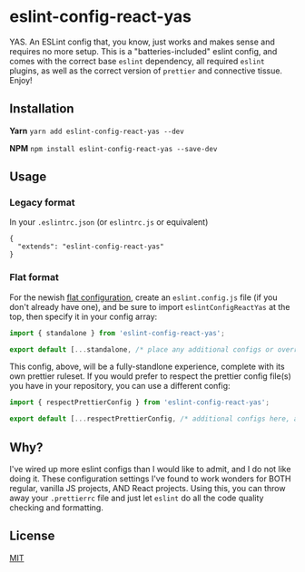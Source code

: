 # eslint-config-react-yas
YAS. An ESLint config that, you know, just works and makes sense and requires no more setup. This is a "batteries-included" eslint config, and comes with the correct base `eslint` dependency, all required `eslint` plugins, as well as the correct version of `prettier` and connective tissue. Enjoy!

## Installation
**Yarn**
`yarn add eslint-config-react-yas --dev`

**NPM**
`npm install eslint-config-react-yas --save-dev`

## Usage 

### Legacy format

In your `.eslintrc.json` (or `eslintrc.js` or equivalent)
```
{
  "extends": "eslint-config-react-yas"
}
```

### Flat format

For the newish [flat configuration](https://github.com/prettier/eslint-plugin-prettier?tab=readme-ov-file#installation:~:text=For-,flat%20configuration,-%2C%20this%20plugin%20ships), create an `eslint.config.js` file (if you don't already have one), and be sure to import `eslintConfigReactYas` at the top, then specify it in your config array:

```javascript
import { standalone } from 'eslint-config-react-yas';

export default [...standalone, /* place any additional configs or overrides here */];
```

This config, above, will be a fully-standlone experience, complete with its own prettier ruleset.
If you would prefer to respect the prettier config file(s) you have in your repository, you can use a different config:

```javascript
import { respectPrettierConfig } from 'eslint-config-react-yas';

export default [...respectPrettierConfig, /* additional configs here, as needed */];
```

## Why?
I've wired up more eslint configs than I would like to admit, and I do not like doing it. These configuration settings I've found to work wonders for BOTH regular, vanilla JS projects, AND React projects. Using this, you can throw away your `.prettierrc` file and just let `eslint` do all the code quality checking and formatting.

## License
[MIT](https://opensource.org/licenses/MIT)
